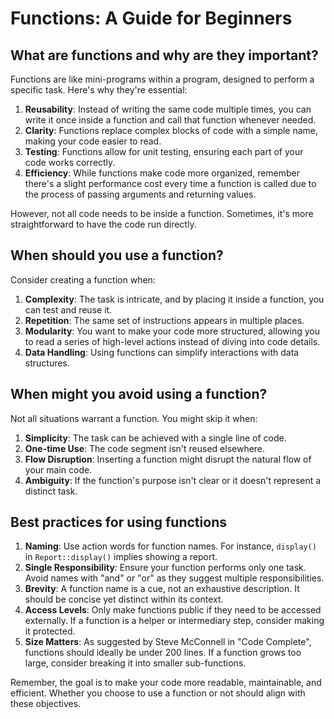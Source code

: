 # Functions: A Guide for Beginners

## What are functions and why are they important?

Functions are like mini-programs within a program, designed to perform a specific task. Here's why they're essential:

1. **Reusability**: Instead of writing the same code multiple times, you can write it once inside a function and call that function whenever needed.
2. **Clarity**: Functions replace complex blocks of code with a simple name, making your code easier to read.
3. **Testing**: Functions allow for unit testing, ensuring each part of your code works correctly.
4. **Efficiency**: While functions make code more organized, remember there's a slight performance cost every time a function is called due to the process of passing arguments and returning values.

However, not all code needs to be inside a function. Sometimes, it's more straightforward to have the code run directly.

## When should you use a function?

Consider creating a function when:

1. **Complexity**: The task is intricate, and by placing it inside a function, you can test and reuse it.
2. **Repetition**: The same set of instructions appears in multiple places.
3. **Modularity**: You want to make your code more structured, allowing you to read a series of high-level actions instead of diving into code details.
4. **Data Handling**: Using functions can simplify interactions with data structures.

## When might you avoid using a function?

Not all situations warrant a function. You might skip it when:

1. **Simplicity**: The task can be achieved with a single line of code.
2. **One-time Use**: The code segment isn't reused elsewhere.
3. **Flow Disruption**: Inserting a function might disrupt the natural flow of your main code.
4. **Ambiguity**: If the function's purpose isn't clear or it doesn't represent a distinct task.

## Best practices for using functions

1. **Naming**: Use action words for function names. For instance, `display()` in `Report::display()` implies showing a report.
2. **Single Responsibility**: Ensure your function performs only one task. Avoid names with "and" or "or" as they suggest multiple responsibilities.
3. **Brevity**: A function name is a cue, not an exhaustive description. It should be concise yet distinct within its context.
4. **Access Levels**: Only make functions public if they need to be accessed externally. If a function is a helper or intermediary step, consider making it protected.
5. **Size Matters**: As suggested by Steve McConnell in "Code Complete", functions should ideally be under 200 lines. If a function grows too large, consider breaking it into smaller sub-functions.

Remember, the goal is to make your code more readable, maintainable, and efficient. Whether you choose to use a function or not should align with these objectives.

<!-- DSG/ChatGPT 7/23/2023 -->
